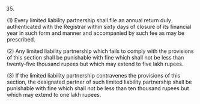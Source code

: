 35.
(1) Every limited liability partnership shall file an annual return duly authenticated with the Registrar within sixty days of closure of its financial year in such form and manner and accompanied by such fee as may be prescribed.

(2) Any limited liability partnership which fails to comply with the provisions of this section shall be punishable with fine which shall not be less than twenty-five thousand rupees but which may extend to five lakh rupees.

(3) If the limited liability partnership contravenes the provisions of this section, the designated partner of such limited liability partnership shall be punishable with fine which shall not be less than ten thousand rupees but which may extend to one lakh rupees.
